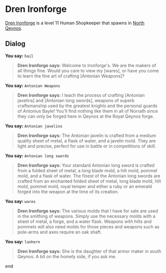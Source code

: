 # Dren Ironforge



[Dren Ironforge](/npc/2070) is a level 11 Human Shopkeeper that spawns in [North Qeynos](/zone/2).



## Dialog

**You say:** `hail`



>**Dren Ironforge says:** Welcome to Ironforge's.  We are the makers of all things fine. Would you care to view my [wares], or have you come to learn the fine art of crafting [Antonian Weapons]?

**You say:** `Antonian Weapons`



>**Dren Ironforge says:** I teach the process of crafting [Antonian javelins] and [Antonian long swords], weapons of superb craftsmanship used by the greatest knights and the personal guards of Antonius Bayle! You'll find nothing like them in all of Norrath since they can only be forged here in Qeynos at the Royal Qeynos forge.

**You say:** `Antonian javelins`



>**Dren Ironforge says:** The Antonian javelin is crafted from a medium quality sheet of metal, a flask of water, and a javelin mold. They are light and precise, perfect for use in battle or in competitions of skill.

**You say:** `Antonian long swords`



>**Dren Ironforge says:** Your standard Antonian long sword is crafted from a folded sheet of metal, a long blade mold, a hilt mold, pommel mold, and a flask of water. The finest of the Antonian long swords are crafted from an enchanted folded sheet of metal, long blade mold, hilt mold, pommel mold, royal temper and either a ruby or an emerald forged into the weapon at the time of its creation.

**You say:** `wares`



>**Dren Ironforge says:** The various molds that I have for sale are used in the smithing of weapons. Simply use the necessary molds with a sheet of metal, a forge, and a water flask. Weapons with hilts and pommels will also need molds for those pieces and weapons such as pole-arms and axes require an oak shaft.

**You say:** `lanhern`



>**Dren Ironforge says:** She is the daughter of that armor maker in south Qeynos. A bit on the homely side, if you ask me.

end

